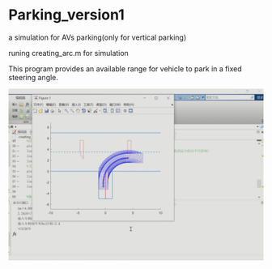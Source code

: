 # Parking_version1
a simulation for AVs parking(only for vertical parking)

runing creating_arc.m for simulation

This program provides an available range for vehicle to park in a fixed steering angle.

![示例](https://github.com/ZhihanLee/Parking_version1/blob/main/%E5%B1%8F%E5%B9%95%E6%88%AA%E5%9B%BE(377).png)
